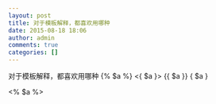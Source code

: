 ```yaml
---
layout: post
title: 对于模板解释，都喜欢用哪种
date: 2015-08-18 18:06
author: admin
comments: true
categories: []
---
```

对于模板解释，都喜欢用哪种
{% $a %}
<{ $a }>
{{ $a }}
{ $a }
<?php $a ?>
<% $a %>
